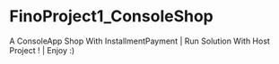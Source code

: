 # FinoProject1_ConsoleShop
 A ConsoleApp Shop With InstallmentPayment | 
 Run Solution With Host Project ! | 
Enjoy :)
